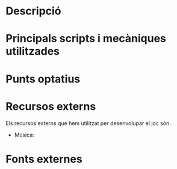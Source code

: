 # Descripció



# Principals scripts i mecàniques utilitzades

#  Punts optatius


# Recursos externs

 Els recursos externs que hem utilitzat per desenvolupar el joc són:

- Música:


# Fonts externes